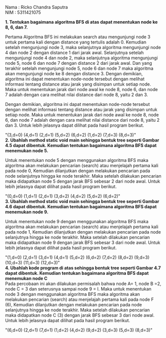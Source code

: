 Nama  : Ricko Chandra Saputra <br />
NIM   : 5311421075 <br />

**1. Tentukan bagaimana algoritma BFS di atas dapat menentukan node ke 8, 6, dan 7.**<br />

Pertama Algoritma BFS ini melakukan search atau mengunjungi node 3 untuk pertama kali dengan distance yang tertulis adalah 0. Kemudian setelah mengunjungi node 3, maka selanjutnya algoritma mengunjungi node 4 dan node 2 dengan distance 1 dari jarak awal. Selanjutnya  setelah mengunjungi node 4 dan node 2, maka selanjutnya algoritma mengunjungi node 5, node 6 dan node 7 dengan distance 2 dari jarak awal. Dan yang terakhir setelah mengunjungi node 5, node 6 dan node 7 maka algoritma akan mengunjungi node ke 8 dengan distance 3. 
Dengan demikian, algoritma ini dapat menentukan node-node tersebut dengan melihat informasi tentang distance atau jarak yang disimpan untuk setiap node. Maka untuk menentukan jarak dari node awal ke node 8, node 6, dan node 7 adalah dengan cara melihat nilai distance dari node 8, yaitu 2 dan 3. <br />

Dengan demikian, algoritma ini dapat menentukan node-node tersebut dengan melihat informasi tentang distance atau jarak yang disimpan untuk setiap node. Maka untuk menentukan jarak dari node awal ke node 8, node 6, dan node 7 adalah dengan cara melihat nilai distance dari node 8, yaitu 2 dan 3. Untuk lebih jelasnya dapat dilihat pada hasil program berikut.<br />

"(3,d=0) (4,d=1) (2,d=1) (5,d=2) (6,d=2) (1,d=2) (7,d=3) (8,d=3)"<br />
**2. Ubahlah method static void main sehingga bentuk tree seperti Gambar 4.5 dapat dibentuk. Kemudian tentukan bagaimana algoritma BFS dapat menemukan node 5.**<br />

Untuk menentukan node 5 dengan menggunakan algoritma BFS maka algoritma akan melakukan pencarian (search) atau menjelajah pertama kali pada node 0, Kemudian dilanjutkan dengan melakukan pencarian pada node selanjutnya hingga ke node terakhir. Maka setelah dilakukan pencarian maka didapatkan node 5 dengan jarak BFS sebesar 2 dari node awal. Untuk lebih jelasnya dapat dilihat pada hasil program berikut.<br /> 

"(0,d=0) (1,d=1) (2,d=1) (3,d=2) (4,d=2) (5,d=2) (6,d=2)"<br />
**3. Ubahlah method static void main sehingga bentuk tree seperti Gambar 4.6 dapat dibentuk. Kemudian tentukan bagaimana algoritma BFS dapat menemukan node 9.**<br />

Untuk menentukan node 9 dengan menggunakan algoritma BFS maka algoritma akan melakukan pencarian (search) atau menjelajah pertama kali pada node 1, Kemudian dilanjutkan dengan melakukan pencarian pada node selanjutnya hingga ke node terakhir. Maka setelah dilakukan pencarian maka didapatkan node 9 dengan jarak BFS sebesar 3 dari node awal. Untuk lebih jelasnya dapat dilihat pada hasil program berikut.<br /> 

"(1,d=0) (2,d=1) (3,d=1) (4,d=1) (5,d=2) (6,d=2) (7,d=2) (8,d=2) (9,d=3) (10,d=3) (11,d=3) (12,d=3)"<br />
**4. Ubahlah kode program di atas sehingga bentuk tree seperti Gambar 4.7 dapat dibentuk. Kemudian tentukan bagaimana algoritma BFS dapat menemukan node C**<br />
Pada percobaan ini akan dilakukan permisalah bahwa node A= 1, node B =2, node C = 3 dan seterusnya sampai node 9 = I. Maka untuk menentukan node 3 dengan menggunakan algoritma BFS maka algoritma akan melakukan pencarian (search) atau menjelajah pertama kali pada node F (6), Kemudian dilanjutkan dengan melakukan pencarian pada node selanjutnya hingga ke node terakhir. Maka setelah dilakukan pencarian maka didapatkan node C (3) dengan jarak BFS sebesar 3 dari node awal. Untuk lebih jelasnya dapat dilihat pada hasil program berikut.<br /> 

"(6,d=0) (2,d=1) (7,d=1) (1,d=2) (4,d=2) (9,d=2) (3,d=3) (5,d=3) (8,d=3)"<br />
